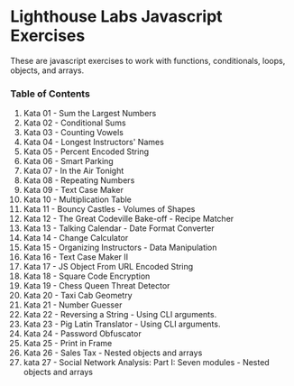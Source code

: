 # Lighthouse Labs Javascript Exercises

These are javascript exercises to work with functions, conditionals, loops, objects, and arrays.

### Table of Contents
1. Kata 01 - Sum the Largest Numbers
2. Kata 02 - Conditional Sums
3. Kata 03 - Counting Vowels
4. Kata 04 - Longest Instructors' Names
5. Kata 05 - Percent Encoded String
6. Kata 06 - Smart Parking
7. Kata 07 - In the Air Tonight
8. Kata 08 - Repeating Numbers
9. Kata 09 - Text Case Maker
10. Kata 10 - Multiplication Table
11. Kata 11 - Bouncy Castles - Volumes of Shapes
12. Kata 12 - The Great Codeville Bake-off - Recipe Matcher
13. Kata 13 - Talking Calendar - Date Format Converter
14. Kata 14 - Change Calculator
15. Kata 15 - Organizing Instructors - Data Manipulation
16. Kata 16 - Text Case Maker II
17. Kata 17 - JS Object From URL Encoded String
18. Kata 18 - Square Code Encryption
19. Kata 19 - Chess Queen Threat Detector
20. Kata 20 - Taxi Cab Geometry
21. Kata 21 - Number Guesser
22. Kata 22 - Reversing a String - Using CLI arguments.
23. Kata 23 - Pig Latin Translator - Using CLI arguments.
24. Kata 24 - Password Obfuscator
25. Kata 25 - Print in Frame
26. Kata 26 - Sales Tax - Nested objects and arrays
27. kata 27 - Social Network Analysis: Part I: Seven modules - Nested objects and arrays